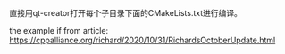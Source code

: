 直接用qt-creator打开每个子目录下面的CMakeLists.txt进行编译。

the example if from article: 
https://cppalliance.org/richard/2020/10/31/RichardsOctoberUpdate.html
